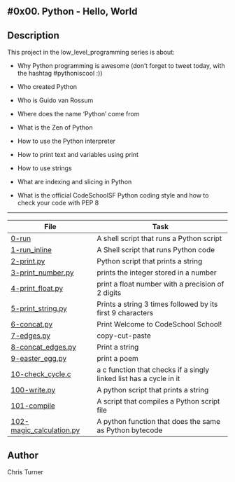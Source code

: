 #0x00. Python - Hello, World
---
## Description

This project in the low_level_programming series is about:

* Why Python programming is awesome (don’t forget to tweet today, with the hashtag #pythoniscool :))

* Who created Python

* Who is Guido van Rossum

* Where does the name ‘Python’ come from

* What is the Zen of Python

* How to use the Python interpreter

* How to print text and variables using print

* How to use strings

* What are indexing and slicing in Python

* What is the official CodeSchoolSF Python coding style and how to check your code with PEP 8

---
File|Task
---|---
[0-run ](./0-run ) | A shell script that runs a Python script
[1-run_inline ](./1-run_inline ) | A Shell script that runs Python code
[2-print.py ](./2-print.py ) | Python script that prints a string
[3-print_number.py ](./3-print_number.py ) | prints the integer stored in a number
[4-print_float.py ](./4-print_float.py ) | print a float number with a precision of 2 digits
[5-print_string.py ](./5-print_string.py ) | Prints a string 3 times followed by its first 9 characters
[6-concat.py ](./6-concat.py ) | Print Welcome to CodeSchool School!
[7-edges.py ](./7-edges.py ) | copy-cut-paste
[8-concat_edges.py ](./8-concat_edges.py ) | Print a string
[9-easter_egg.py ](./9-easter_egg.py ) | print a poem
[10-check_cycle.c ](./10-check_cycle.c ) | a c function that checks if a singly linked list has a cycle in it
[100-write.py ](./100-write.py ) | A python script that prints a string
[101-compile ](./101-compile ) | A script that compiles a Python script file
[102-magic_calculation.py ](./102-magic_calculation.py ) | A python function that does the same as Python bytecode

## Author
 Chris Turner
